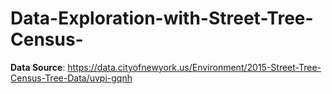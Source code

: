# Data-Exploration-with-Street-Tree-Census-

**Data Source**: https://data.cityofnewyork.us/Environment/2015-Street-Tree-Census-Tree-Data/uvpi-gqnh
